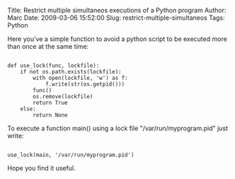 Title: Restrict multiple simultaneos executions of a Python program
Author: Marc
Date: 2009-03-06 15:52:00
Slug: restrict-multiple-simultaneos
Tags: Python

Here you've a simple function to avoid a python script to be executed more than once at the same time:

<code>
def use_lock(func, lockfile):
    if not os.path.exists(lockfile):
        with open(lockfile, 'w') as f:
            f.write(str(os.getpid()))
        func()
        os.remove(lockfile)
        return True
    else:
        return None
</code>

To execute a function main() using a lock file "/var/run/myprogram.pid" just write:

<code>
use_lock(main, '/var/run/myprogram.pid')
</code>

Hope you find it useful.